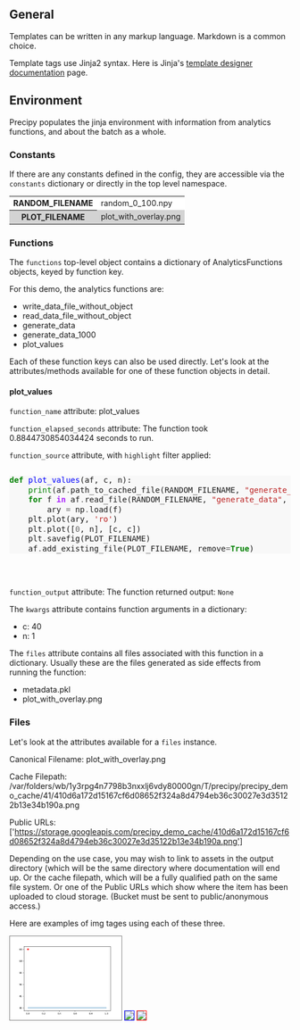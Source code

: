 <style>
    @page {
        size: letter landscape;
        margin: 2cm;
    }
</style>

## General

Templates can be written in any markup language. Markdown is a common choice.

Template tags use Jinja2 syntax. Here is Jinja's [template designer documentation](https://jinja.palletsprojects.com/en/2.11.x/templates/) page.

## Environment

Precipy populates the jinja environment with information from analytics functions, and about the batch as a whole.

### Constants

If there are any constants defined in the config, they are accessible via the `constants` dictionary or directly in the top level namespace.

<table>

<tr style="background-color: white;"><th>RANDOM_FILENAME</th><td>random_0_100.npy</td></tr>

<tr style="background-color: lightgray;"><th>PLOT_FILENAME</th><td>plot_with_overlay.png</td></tr>

</table>

### Functions

The `functions` top-level object contains a dictionary of AnalyticsFunctions objects, keyed by function key.

For this demo, the analytics functions are:


- write_data_file_without_object
- read_data_file_without_object
- generate_data
- generate_data_1000
- plot_values

Each of these function keys can also be used directly. Let's look at the attributes/methods available for one of these function objects in detail.



#### plot_values

`function_name` attribute:
plot_values

`function_elapsed_seconds` attribute:
The function took 0.8844730854034424 seconds to run.

`function_source` attribute, with `highlight` filter applied:
<pre>
<div class="highlight" style="background: #f8f8f8"><pre style="line-height: 125%"><span></span><a name="l-1"></a><span style="color: #008000; font-weight: bold">def</span> <span style="color: #0000FF">plot_values</span>(af, c, n):
<a name="l-2"></a>    <span style="color: #008000">print</span>(af<span style="color: #666666">.</span>path_to_cached_file(RANDOM_FILENAME, <span style="color: #BA2121">&quot;generate_data&quot;</span>))
<a name="l-3"></a>    <span style="color: #008000; font-weight: bold">for</span> f <span style="color: #AA22FF; font-weight: bold">in</span> af<span style="color: #666666">.</span>read_file(RANDOM_FILENAME, <span style="color: #BA2121">&quot;generate_data&quot;</span>, mode<span style="color: #666666">=</span><span style="color: #BA2121">&quot;rb&quot;</span>):
<a name="l-4"></a>        ary <span style="color: #666666">=</span> np<span style="color: #666666">.</span>load(f)
<a name="l-5"></a>    plt<span style="color: #666666">.</span>plot(ary, <span style="color: #BA2121">&#39;ro&#39;</span>)
<a name="l-6"></a>    plt<span style="color: #666666">.</span>plot([<span style="color: #666666">0</span>, n], [c, c])
<a name="l-7"></a>    plt<span style="color: #666666">.</span>savefig(PLOT_FILENAME)
<a name="l-8"></a>    af<span style="color: #666666">.</span>add_existing_file(PLOT_FILENAME, remove<span style="color: #666666">=</span><span style="color: #008000; font-weight: bold">True</span>)
</pre></div>
</pre>

`function_output` attribute:
The function returned output: `None`

The `kwargs` attribute contains function arguments in a dictionary:


- c: 40
- n: 1

The `files` attribute contains all files associated with this function in a dictionary. Usually these are the files generated as side effects from running the function:


- metadata.pkl 
- plot_with_overlay.png 

### Files

Let's look at the attributes available for a `files` instance.

Canonical Filename: plot_with_overlay.png

Cache Filepath: /var/folders/wb/1y3rpg4n7798b3nxxlj6vdy80000gn/T/precipy/precipy_demo_cache/41/410d6a172d15167cf6d08652f324a8d4794eb36c30027e3d35122b13e34b190a.png

Public URLs: ['https://storage.googleapis.com/precipy_demo_cache/410d6a172d15167cf6d08652f324a8d4794eb36c30027e3d35122b13e34b190a.png']

Depending on the use case, you may wish to link to assets in the output directory (which will be the same directory where documentation will end up. Or the cache filepath, which will be a fully qualified path on the same file system. Or one of the Public URLs which show where the item has been uploaded to cloud storage. (Bucket must be sent to public/anonymous access.)

Here are examples of img tages using each of these three.

<img src="plot_with_overlay.png" style="border: thin solid grey; width: 200px;" width="200px"></img>
<img src="/var/folders/wb/1y3rpg4n7798b3nxxlj6vdy80000gn/T/precipy/precipy_demo_cache/41/410d6a172d15167cf6d08652f324a8d4794eb36c30027e3d35122b13e34b190a.png"  style="border: thin solid blue; width: 200px;"></img>
<img src="https://storage.googleapis.com/precipy_demo_cache/410d6a172d15167cf6d08652f324a8d4794eb36c30027e3d35122b13e34b190a.png"  style="border: thin solid red; width: 200px;"></img>

